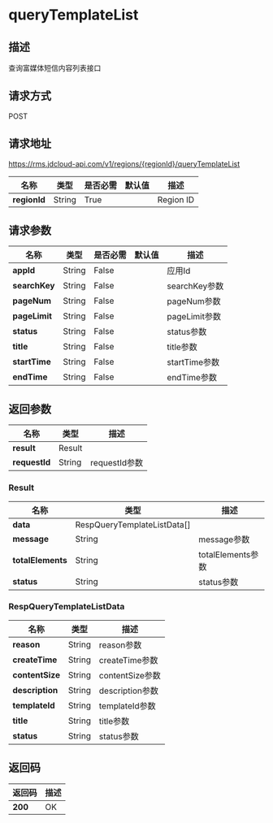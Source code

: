 # queryTemplateList


## 描述
查询富媒体短信内容列表接口

## 请求方式
POST

## 请求地址
https://rms.jdcloud-api.com/v1/regions/{regionId}/queryTemplateList

|名称|类型|是否必需|默认值|描述|
|---|---|---|---|---|
|**regionId**|String|True| |Region ID|

## 请求参数
|名称|类型|是否必需|默认值|描述|
|---|---|---|---|---|
|**appId**|String|False| |应用Id|
|**searchKey**|String|False| |searchKey参数|
|**pageNum**|String|False| |pageNum参数|
|**pageLimit**|String|False| |pageLimit参数|
|**status**|String|False| |status参数|
|**title**|String|False| |title参数|
|**startTime**|String|False| |startTime参数|
|**endTime**|String|False| |endTime参数|


## 返回参数
|名称|类型|描述|
|---|---|---|
|**result**|Result| |
|**requestId**|String|requestId参数|

### Result
|名称|类型|描述|
|---|---|---|
|**data**|RespQueryTemplateListData[]| |
|**message**|String|message参数|
|**totalElements**|String|totalElements参数|
|**status**|String|status参数|
### RespQueryTemplateListData
|名称|类型|描述|
|---|---|---|
|**reason**|String|reason参数|
|**createTime**|String|createTime参数|
|**contentSize**|String|contentSize参数|
|**description**|String|description参数|
|**templateId**|String|templateId参数|
|**title**|String|title参数|
|**status**|String|status参数|

## 返回码
|返回码|描述|
|---|---|
|**200**|OK|
